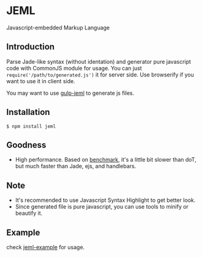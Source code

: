# JEML
Javascript-embedded Markup Language

## Introduction

Parse Jade-like syntax (without identation) and generator
pure javascript code with CommonJS module for usage. You can just
`require('/path/to/generated.js')` it for server side. Use
browserify if you want to use it in client side.

You may want to use [gulp-jeml](https://github.com/gyson/gulp-jeml)
to generate js files.

## Installation

```
$ npm install jeml
```

## Goodness

* High performance. Based on [benchmark](https://github.com/gyson/jeml/blob/master/bench/README.md),
it's a little bit slower than doT, but much faster than Jade, ejs, and handlebars.

## Note

* It's recommended to use Javascript Syntax Highlight to get better look.
* Since generated file is pure javascript, you can use tools to minify or beautify it.

## Example

check [jeml-example](https://github.com/gyson/jeml-example) for usage.
